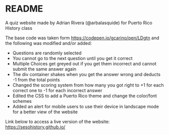 # README
A quiz website made by Adrian Rivera (@arbalasquide) for Puerto Rico History class

The base code was taken form https://codepen.io/gcarino/pen/LDgtn and the following was modified and/or added:

- Questions are randomly selected
- You cannot go to the next question until you get it correct
- Multiple Choices get greyed out if you get them incorrect and cannot submit the same answer again
- The div container shakes when you get the answer wrong and deducts -1 from the total points
- Changed the scoring system from how many you got right to +1 for each correct one to -1 for each incorrect answer
- Edited the CSS to add a Puerto Rico theme and change the color/font schemes
- Added an alert for mobile users to use their device in landscape mode for a better view of the website

Link below to access a live version of the website:
https://sesohistory.github.io/
